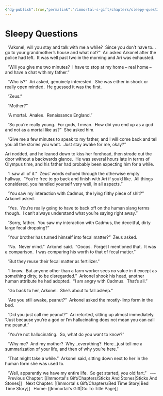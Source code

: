 ```yaml
---
{"dg-publish":true,"permalink":"/immortal-s-gift/chapters/sleepy-questions/"}
---
```


# Sleepy Questions

  “Arkonel, will you stay and talk with me a while?  Since you don’t have to…go to your grandmother’s house and what not?”  Ari asked Arkonel after the police had left.  It was well past two in the morning and Ari was exhausted. 

  “Will you give me two minutes?  I have to stop at my home – real home – and have a chat with my father.”

  “Who is?”  Ari asked, genuinely interested.  She was either in shock or really open minded.  He guessed it was the first.

  “Zeus.”

  “Mother?”

  “A mortal.  Analee.  Renaissance England.”

  “So you’re really young.  For gods, I mean.  How did you end up as a god and not as a mortal like us?”  She asked him.

  “Give me a few minutes to speak to my father, and I will come back and tell you all the stories you want.  Just stay awake for me, okay?” 

Ari nodded, and he leaned down to kiss her forehead, then strode out the door without a backwards glance.  He was several hours late in terms of Olympus time, and his father had probably been expecting him for a while. 

  “I saw all of it.”  Zeus’ words echoed through the otherwise empty hallway.  “You’re free to go back and finish with Ari if you’d like.  All things considered, you handled yourself very well, in all aspects.”

  “You saw my interaction with Cadmus, the lying filthy piece of shit?”  Arkonel asked.

  “Yes.  You’re really going to have to back off on the human slang terms though.  I can’t always understand what you’re saying right away.”

  “Sorry, father.  You saw my interaction with Cadmus, the deceitful, dirty large fecal dropping?”

  “Your brother has turned himself into fecal matter?”  Zeus asked.

  “No.  Never mind.”  Arkonel said.  “Ooops.  Forget I mentioned that.  It was a comparison.  I was comparing his worth to that of fecal matter.”

  “But they reuse their fecal matter as fertilizer.”

  “I know.  But anyone other than a farm worker sees no value in it except as something dirty, to be disregarded.”  Arkonel shook his head, another human attribute he had adopted.  “I am angry with Cadmus.  That’s all.”

  “Go back to her, Arkonel.  She’s about to fall asleep.”

  “Are you still awake, peanut?”  Arkonel asked the mostly-limp form in the bed.

  “Did you just call me peanut?”  Ari retorted, sitting up almost immediately.  “Just because you’re a god or I’m hallucinating does not mean you can call me peanut.”

  “You’re not hallucinating.  So, what do you want to know?”

  “Why me?  And my mother?  Why…everything?  Here…just tell me a summarization of your life, and then of why you’re here.”

  “That might take a while.”  Arkonel said, sitting down next to her in the human form she was used to.

  “Well, apparently we have my entire life.  So get started, you old fart.”
  ---
  Previous Chapter: [[Immortal's Gift/Chapters/Sticks And Stones\|Sticks And Stones]]
  Next Chapter: [[Immortal's Gift/Chapters/Bed Time Story\|Bed Time Story]]
  Home: [[Immortal's Gift\|Go To Title Page]]